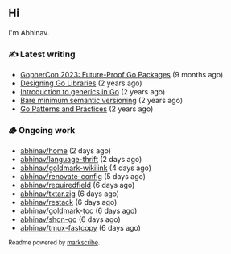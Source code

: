 ## Hi

I'm Abhinav.

### ✍️ Latest writing


- [GopherCon 2023: Future-Proof Go Packages](https://abhinavg.net/2023/09/27/future-proof-packages/) (9 months ago)
- [Designing Go Libraries](https://abhinavg.net/2022/12/06/designing-go-libraries/) (2 years ago)
- [Introduction to generics in Go](https://abhinavg.net/2022/11/23/generics-intro/) (2 years ago)
- [Bare minimum semantic versioning](https://abhinavg.net/2022/11/07/semver/) (2 years ago)
- [Go Patterns and Practices](https://abhinavg.net/2022/09/19/go-patterns-and-practices-talk/) (2 years ago)

### 🪵 Ongoing work


- [abhinav/home](https://github.com/abhinav/home) (2 days ago)
- [abhinav/language-thrift](https://github.com/abhinav/language-thrift) (2 days ago)
- [abhinav/goldmark-wikilink](https://github.com/abhinav/goldmark-wikilink) (4 days ago)
- [abhinav/renovate-config](https://github.com/abhinav/renovate-config) (5 days ago)
- [abhinav/requiredfield](https://github.com/abhinav/requiredfield) (6 days ago)
- [abhinav/txtar.zig](https://github.com/abhinav/txtar.zig) (6 days ago)
- [abhinav/restack](https://github.com/abhinav/restack) (6 days ago)
- [abhinav/goldmark-toc](https://github.com/abhinav/goldmark-toc) (6 days ago)
- [abhinav/shon-go](https://github.com/abhinav/shon-go) (6 days ago)
- [abhinav/tmux-fastcopy](https://github.com/abhinav/tmux-fastcopy) (6 days ago)

<sub>Readme powered by [markscribe](https://github.com/muesli/markscribe).</sub>
